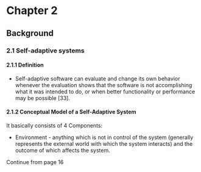 # Chapter 2

## Background

### 2.1 Self-adaptive systems

#### 2.1.1 Definition

* Self-adaptive software can evaluate and change its own behavior whenever the evaluation shows that the software is not accomplishing what it was intended to do, or when better functionality or performance may be possible [33].

#### 2.1.2 Conceptual Model of a Self-Adaptive System

It basically consists of 4 Components:

* Environment - anything which is not in control of the system (generally represents the external world with which the system interacts) and the outcome of which affects the system.

Continue from page 16
